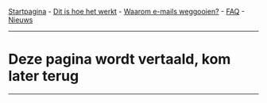 [Startpagina](https://gh.disposable-mailbox.eu/nl/) - [Dit is hoe het werkt](https://gh.disposable-mailbox.eu/nl/about.html) - [Waarom e-mails weggooien?](https://gh.disposable-mailbox.eu/nl/why.html) - [FAQ](https://gh.disposable-mailbox.eu/nl/FAQ.html) - [Nieuws](https://gh.disposable-mailbox.eu/nl/news.html) 

---
# Deze pagina wordt vertaald, kom later terug
---
